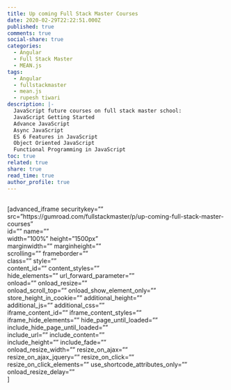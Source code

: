 ```yaml
---
title: Up coming Full Stack Master Courses
date: 2020-02-29T22:22:51.000Z
published: true
comments: true
social-share: true
categories:
  - Angular
  - Full Stack Master
  - MEAN.js
tags:
  - Angular
  - fullstackmaster
  - mean.js
  - rupesh tiwari
description: |-
  JavaScript future courses on full stack master school: 
  JavaScript Getting Started
  Advance JavaScript
  Async JavaScript
  ES 6 Features in JavaScript
  Object Oriented JavaScript
  Functional Programming in JavaScript
toc: true
related: true
share: true
read_time: true
author_profile: true
---
```


<p><!-- wp:html --><br />
[advanced_iframe securitykey=”” src=”https://gumroad.com/fullstackmaster/p/up-coming-full-stack-master-courses”<br />
id=”” name=””<br />
width=”100%” height=”1500px”<br />
marginwidth=”” marginheight=””<br />
scrolling=”” frameborder=””<br />
class=”” style=””<br />
content_id=”” content_styles=””<br />
hide_elements=”” url_forward_parameter=””<br />
onload=”” onload_resize=””<br />
onload_scroll_top=”” onload_show_element_only=””<br />
store_height_in_cookie=”” additional_height=””<br />
additional_js=”” additional_css=””<br />
iframe_content_id=”” iframe_content_styles=””<br />
iframe_hide_elements=”” hide_page_until_loaded=””<br />
include_hide_page_until_loaded=””<br />
include_url=”” include_content=””<br />
include_height=”” include_fade=””<br />
onload_resize_width=”” resize_on_ajax=””<br />
resize_on_ajax_jquery=”” resize_on_click=””<br />
resize_on_click_elements=”” use_shortcode_attributes_only=””<br />
onload_resize_delay=””<br />
]<br />
<!-- /wp:html --></p>
